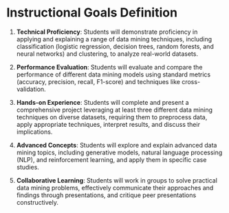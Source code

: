 Instructional Goals Definition
==============================

1. **Technical Proficiency**: Students will demonstrate proficiency in applying and explaining a range of data mining techniques, including classification (logistic regression, decision trees, random forests, and neural networks) and clustering, to analyze real-world datasets.

2. **Performance Evaluation**: Students will evaluate and compare the performance of different data mining models using standard metrics (accuracy, precision, recall, F1-score) and techniques like cross-validation.

3. **Hands-on Experience**: Students will complete and present a comprehensive project leveraging at least three different data mining techniques on diverse datasets, requiring them to preprocess data, apply appropriate techniques, interpret results, and discuss their implications.

4. **Advanced Concepts**: Students will explore and explain advanced data mining topics, including generative models, natural language processing (NLP), and reinforcement learning, and apply them in specific case studies.

5. **Collaborative Learning**: Students will work in groups to solve practical data mining problems, effectively communicate their approaches and findings through presentations, and critique peer presentations constructively.